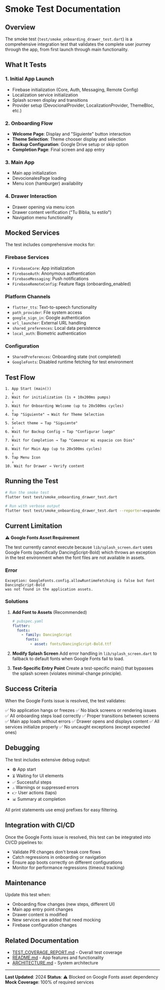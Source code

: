 # Smoke Test Documentation

## Overview

The smoke test (`test/smoke_onboarding_drawer_test.dart`) is a comprehensive integration test that validates the complete user journey through the app, from first launch through main functionality.

## What It Tests

### 1. Initial App Launch
- Firebase initialization (Core, Auth, Messaging, Remote Config)
- Localization service initialization
- Splash screen display and transitions
- Provider setup (DevocionalProvider, LocalizationProvider, ThemeBloc, etc.)

### 2. Onboarding Flow
- **Welcome Page**: Display and "Siguiente" button interaction
- **Theme Selection**: Theme chooser display and selection
- **Backup Configuration**: Google Drive setup or skip option
- **Completion Page**: Final screen and app entry

### 3. Main App
- Main app initialization
- DevocionalesPage loading
- Menu icon (hamburger) availability

### 4. Drawer Interaction
- Drawer opening via menu icon
- Drawer content verification ("Tu Biblia, tu estilo")
- Navigation menu functionality

## Mocked Services

The test includes comprehensive mocks for:

### Firebase Services
- `FirebaseCore`: App initialization
- `FirebaseAuth`: Anonymous authentication
- `FirebaseMessaging`: Push notifications
- `FirebaseRemoteConfig`: Feature flags (onboarding_enabled)

### Platform Channels
- `flutter_tts`: Text-to-speech functionality
- `path_provider`: File system access
- `google_sign_in`: Google authentication
- `url_launcher`: External URL handling
- `shared_preferences`: Local data persistence
- `local_auth`: Biometric authentication

### Configuration
- `SharedPreferences`: Onboarding state (not completed)
- `GoogleFonts`: Disabled runtime fetching for test environment

## Test Flow

```
1. App Start (main())
   ↓
2. Wait for initialization (1s + 10x200ms pumps)
   ↓
3. Wait for Onboarding Welcome (up to 20x500ms cycles)
   ↓
4. Tap "Siguiente" → Wait for Theme Selection
   ↓
5. Select theme → Tap "Siguiente"
   ↓
6. Wait for Backup Config → Tap "Configurar luego"
   ↓
7. Wait for Completion → Tap "Comenzar mi espacio con Dios"
   ↓
8. Wait for Main App (up to 20x500ms cycles)
   ↓
9. Tap Menu Icon
   ↓
10. Wait for Drawer → Verify content
```

## Running the Test

```bash
# Run the smoke test
flutter test test/smoke_onboarding_drawer_test.dart

# Run with verbose output
flutter test test/smoke_onboarding_drawer_test.dart --reporter=expanded
```

## Current Limitation

⚠️ **Google Fonts Asset Requirement**

The test currently cannot execute because `lib/splash_screen.dart` uses Google Fonts (specifically DancingScript-Bold) which throws an exception in the test environment when the font files are not available in assets.

### Error
```
Exception: GoogleFonts.config.allowRuntimeFetching is false but font DancingScript-Bold 
was not found in the application assets.
```

### Solutions

1. **Add Font to Assets** (Recommended)
   ```yaml
   # pubspec.yaml
   flutter:
     fonts:
       - family: DancingScript
         fonts:
           - asset: fonts/DancingScript-Bold.ttf
   ```

2. **Modify Splash Screen**
   Add error handling in `lib/splash_screen.dart` to fallback to default fonts when Google Fonts fail to load.

3. **Test-Specific Entry Point**
   Create a test-specific main() that bypasses the splash screen (violates minimal-change principle).

## Success Criteria

When the Google Fonts issue is resolved, the test validates:

✅ No application hangs or freezes
✅ No black screens or rendering issues  
✅ All onboarding steps load correctly
✅ Proper transitions between screens
✅ Main app loads without errors
✅ Drawer opens and displays content
✅ All services initialize properly
✅ No uncaught exceptions (except expected ones)

## Debugging

The test includes extensive debug output:

- `🟢` App start
- `⏳` Waiting for UI elements
- `✅` Successful steps
- `⚠️` Warnings or suppressed errors
- `👉` User actions (taps)
- `📊` Summary at completion

All print statements use emoji prefixes for easy filtering.

## Integration with CI/CD

Once the Google Fonts issue is resolved, this test can be integrated into CI/CD pipelines to:

- Validate PR changes don't break core flows
- Catch regressions in onboarding or navigation
- Ensure app boots correctly on different configurations
- Monitor for performance regressions (timeout tracking)

## Maintenance

Update this test when:

- Onboarding flow changes (new steps, different UI)
- Main app entry point changes
- Drawer content is modified
- New services are added that need mocking
- Firebase configuration changes

## Related Documentation

- [TEST_COVERAGE_REPORT.md](./TEST_COVERAGE_REPORT.md) - Overall test coverage
- [README.md](./README.md) - App features and functionality
- [ARCHITECTURE.md](./ARCHITECTURE.md) - System architecture

---

**Last Updated**: 2024
**Status**: ⚠️  Blocked on Google Fonts asset dependency
**Mock Coverage**: 100% of required services
